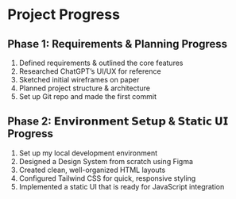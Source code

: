 # Project Progress

## Phase 1: Requirements & Planning Progress
1. Defined requirements & outlined the core features
2. Researched ChatGPT’s UI/UX for reference
3. Sketched initial wireframes on paper
4. Planned project structure & architecture
5. Set up Git repo and made the first commit 

## Phase 2: 𝗘𝗻𝘃𝗶𝗿𝗼𝗻𝗺𝗲𝗻𝘁 𝗦𝗲𝘁𝘂𝗽 & 𝗦𝘁𝗮𝘁𝗶𝗰 𝗨𝗜 Progress
1. Set up my local development environment
2. Designed a Design System from scratch using Figma
3. Created clean, well-organized HTML layouts
4. Configured Tailwind CSS for quick, responsive styling
5. Implemented a static UI that is ready for JavaScript integration